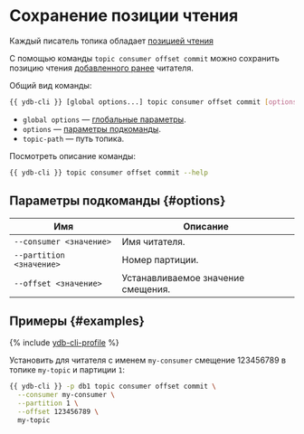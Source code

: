 # Сохранение позиции чтения

Каждый писатель топика обладает [позицией чтения](../../concepts/topic.md#consumer-offset)

С помощью команды `topic consumer offset commit` можно сохранить позицию чтения [добавленного ранее](topic-consumer-add.md) читателя.

Общий вид команды:

```bash
{{ ydb-cli }} [global options...] topic consumer offset commit [options...] <topic-path>
```

* `global options` — [глобальные параметры](commands/global-options.md).
* `options` — [параметры подкоманды](#options).
* `topic-path` — путь топика.

Посмотреть описание команды:

```bash
{{ ydb-cli }} topic consumer offset commit --help
```

## Параметры подкоманды {#options}

Имя | Описание
---|---
`--consumer <значение>` | Имя читателя.
`--partition <значение>` | Номер партиции.
`--offset <значение>` | Устанавливаемое значение смещения.

## Примеры {#examples}

{% include [ydb-cli-profile](../../_includes/ydb-cli-profile.md) %}

Установить для читателя с именем `my-consumer` смещение 123456789 в топике `my-topic` и партиции `1`:

```bash
{{ ydb-cli }} -p db1 topic consumer offset commit \
  --consumer my-consumer \
  --partition 1 \
  --offset 123456789 \
  my-topic
```
